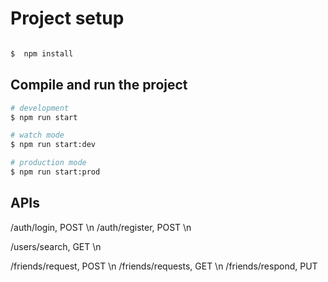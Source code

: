 # Project setup

```bash

$  npm install

```

## Compile and run the project

```bash
# development
$ npm run start

# watch mode
$ npm run start:dev

# production mode
$ npm run start:prod
```

## APIs
/auth/login, POST \n
/auth/register, POST \n

/users/search, GET \n

/friends/request, POST \n
/friends/requests, GET \n
/friends/respond, PUT
